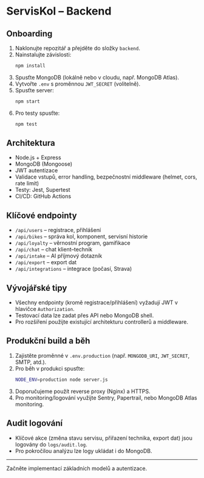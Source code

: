 # ServisKol – Backend

## Onboarding

1. Naklonujte repozitář a přejděte do složky `backend`.
2. Nainstalujte závislosti:
   ```bash
   npm install
   ```
3. Spusťte MongoDB (lokálně nebo v cloudu, např. MongoDB Atlas).
4. Vytvořte `.env` s proměnnou `JWT_SECRET` (volitelně).
5. Spusťte server:
   ```bash
   npm start
   ```
6. Pro testy spusťte:
   ```bash
   npm test
   ```

## Architektura
- Node.js + Express
- MongoDB (Mongoose)
- JWT autentizace
- Validace vstupů, error handling, bezpečnostní middleware (helmet, cors, rate limit)
- Testy: Jest, Supertest
- CI/CD: GitHub Actions

## Klíčové endpointy
- `/api/users` – registrace, přihlášení
- `/api/bikes` – správa kol, komponent, servisní historie
- `/api/loyalty` – věrnostní program, gamifikace
- `/api/chat` – chat klient–technik
- `/api/intake` – AI příjmový dotazník
- `/api/export` – export dat
- `/api/integrations` – integrace (počasí, Strava)

## Vývojářské tipy
- Všechny endpointy (kromě registrace/přihlášení) vyžadují JWT v hlavičce `Authorization`.
- Testovací data lze zadat přes API nebo MongoDB shell.
- Pro rozšíření použijte existující architekturu controllerů a middleware.

## Produkční build a běh

1. Zajistěte proměnné v `.env.production` (např. `MONGODB_URI`, `JWT_SECRET`, SMTP, atd.).
2. Pro běh v produkci spusťte:
   ```bash
   NODE_ENV=production node server.js
   ```
3. Doporučujeme použít reverse proxy (Nginx) a HTTPS.
4. Pro monitoring/logování využijte Sentry, Papertrail, nebo MongoDB Atlas monitoring.

## Audit logování
- Klíčové akce (změna stavu servisu, přiřazení technika, export dat) jsou logovány do `logs/audit.log`.
- Pro pokročilou analýzu lze logy ukládat i do MongoDB.

---

Začněte implementací základních modelů a autentizace.

